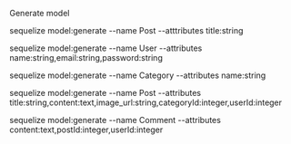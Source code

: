 Generate model

sequelize model:generate --name Post --atttributes  title:string


sequelize model:generate --name User --attributes name:string,email:string,password:string

sequelize model:generate --name Category --attributes name:string

sequelize model:generate --name Post --attributes title:string,content:text,image_url:string,categoryId:integer,userId:integer

sequelize model:generate --name Comment --attributes content:text,postId:integer,userId:integer
